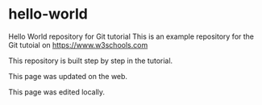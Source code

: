 # hello-world
Hello World repository for Git tutorial
This is an example repository for the Git tutoial on https://www.w3schools.com

This repository is built step by step in the tutorial. 

This page was updated on the web.

This page was edited locally.